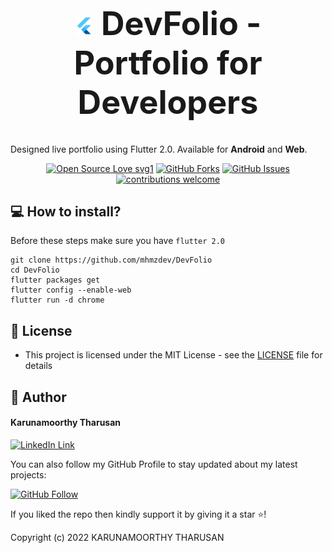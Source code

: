 <h1 align="center" style="font-size: 52px;" ><img height=30 src="https://raw.githubusercontent.com/github/explore/80688e429a7d4ef2fca1e82350fe8e3517d3494d/topics/flutter/flutter.png"> DevFolio - Portfolio for Developers</h1>

Designed live portfolio using Flutter 2.0. Available for **Android** and **Web**. 

<div align="center">

[![Open Source Love svg1](https://badges.frapsoft.com/os/v1/open-source.svg?v=103)](#)
[![GitHub Forks](https://img.shields.io/github/forks/saadhaxxan/Car_Game_Python_Pygame.svg?style=social&label=Fork&maxAge=2592000)](https://github.com/m-hamzashakeel/DevFolio/fork)
[![GitHub Issues](https://img.shields.io/github/issues/saadhaxxan/Car_Game_Python_Pygame.svg?style=flat&label=Issues&maxAge=2592000)](https://github.com/m-hamzashakeel/DevFolio/issues)
[![contributions welcome](https://img.shields.io/badge/contributions-welcome-brightgreen.svg?style=flat&label=Contributions&colorA=red&colorB=black	)](#)

</div>

## 💻 How to install?
Before these steps make sure you have `flutter 2.0`

```
git clone https://github.com/mhmzdev/DevFolio
cd DevFolio
flutter packages get
flutter config --enable-web
flutter run -d chrome
```

## 🔑 License
- This project is licensed under the MIT License - see the [LICENSE](LICENSE.md) file for details

## 🧑 Author

#### Karunamoorthy Tharusan
[![LinkedIn Link](https://img.shields.io/badge/Connect-Tharusan-blue.svg?logo=linkedin&longCache=true&style=social&label=Connect
)](https://www.linkedin.com/in/tharusank23)

You can also follow my GitHub Profile to stay updated about my latest projects:

[![GitHub Follow](https://img.shields.io/badge/Connect-Tharusan-blue.svg?logo=Github&longCache=true&style=social&label=Follow)](https://github.com/TharusanK23)

If you liked the repo then kindly support it by giving it a star ⭐!

Copyright (c) 2022 KARUNAMOORTHY THARUSAN